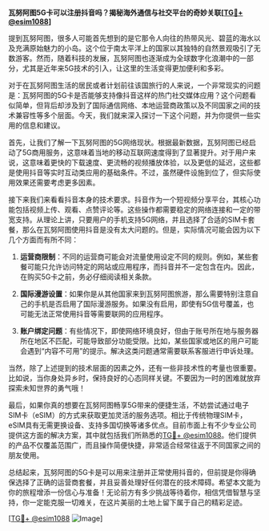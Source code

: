 **瓦努阿图5G卡可以注册抖音吗？揭秘海外通信与社交平台的奇妙关联[[TG💪+ @esim1088](https://t.me/s/esim1088)]**

提到瓦努阿图，很多人可能首先想到的是它那令人向往的热带风光、碧蓝的海水以及充满原始魅力的小岛。这个位于南太平洋上的国家以其独特的自然景观吸引了无数游客。然而，随着科技的发展，瓦努阿图也逐渐成为全球数字化浪潮中的一部分，尤其是近年来5G技术的引入，让这里的生活变得更加便利和多彩。

对于在瓦努阿图生活的居民或者计划前往该国旅行的人来说，一个非常现实的问题是：瓦努阿图的5G卡是否能够支持像抖音这样的热门社交媒体应用？这个问题看似简单，但背后却涉及到了国际通信网络、本地运营商政策以及不同国家之间的技术兼容性等多个层面。今天，我们就来深入探讨一下这个问题，并为你提供一些实用的信息和建议。

首先，让我们了解一下瓦努阿图的5G网络现状。根据最新数据，瓦努阿图已经启动了5G商用服务，这意味着当地的移动互联网速度得到了显著提升。对于用户来说，这意味着更快的下载速度、更流畅的视频播放体验，以及更低的延迟，这些都是使用抖音等实时互动类应用的基础条件。不过，虽然硬件设施到位了，但实际使用效果还需要考虑更多因素。

接下来我们来看看抖音本身的技术要求。抖音作为一个短视频分享平台，其核心功能包括视频上传、观看、点赞评论等。这些操作都需要稳定的网络连接和一定的带宽支持。从理论上讲，只要用户的手机支持5G网络，并且选择了合适的SIM卡套餐，那么在瓦努阿图使用抖音是没有太大问题的。但是，实际情况可能会因为以下几个方面而有所不同：

1. **运营商限制**：不同的运营商可能会对流量使用设定不同的规则。例如，某些套餐可能只允许访问特定的网站或应用程序，而抖音并不一定包含在内。因此，在购买5G卡之前，务必仔细阅读相关条款。
   
2. **国际漫游设置**：如果你是从其他国家来到瓦努阿图旅游，那么需要特别注意自己的手机是否启用了国际漫游服务。如果没有启用，即使有5G信号覆盖，也可能无法正常使用抖音等需要联网的应用程序。

3. **账户绑定问题**：有些情况下，即使网络环境良好，但由于账号所在地与服务器所在地区不匹配，可能导致部分功能受限。比如，某些国家或地区的用户可能会遇到“内容不可用”的提示。解决这类问题通常需要联系客服进行申诉处理。

当然，除了上述提到的技术层面的因素之外，还有一些非技术性的考量也很重要。比如说，当你身处异乡时，保持良好的心态同样关键。不要因为一时的困难就放弃探索未知世界的勇气哦！

最后，如果你真的想要在瓦努阿图畅享5G带来的便捷生活，不妨尝试通过电子SIM卡（eSIM）的方式来获取更加灵活的服务选项。相比于传统物理SIM卡，eSIM具有无需更换设备、支持多国切换等诸多优点。目前市面上有不少专业公司提供这方面的解决方案，其中就包括我们所熟悉的[TG💪+ @esim1088](https://t.me/s/esim1088)。他们提供的产品不仅覆盖范围广，而且操作简便快捷，非常适合经常往返于不同国家之间的朋友使用。

总结起来，瓦努阿图的5G卡是可以用来注册并正常使用抖音的，但前提是你得确保选择了正确的运营商套餐，并且妥善处理好任何潜在的技术障碍。希望本文能为你的旅程增添一份信心与准备！无论前方有多少挑战等待着你，相信凭借智慧与坚持，你一定能克服一切难关，在这片美丽的土地上留下属于自己的精彩足迹。

[[TG💪+ @esim1088](https://t.me/s/esim1088) ![Image](https://i.postimg.cc/4NQfJmqS/Snipaste-2025-05-13-00-14-12.png)]